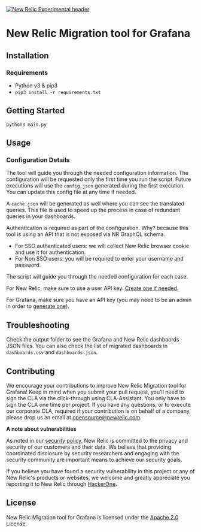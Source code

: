 [![New Relic Experimental header](https://github.com/newrelic/opensource-website/raw/master/src/images/categories/Experimental.png)](https://opensource.newrelic.com/oss-category/#new-relic-experimental)

# New Relic Migration tool for Grafana

## Installation

### Requirements

- Python v3 & pip3
- `pip3 install -r requirements.txt`

## Getting Started

`python3 main.py`

## Usage

### Configuration Details
The tool will guide you through the needed configuration information.
The configuration will be requested only the first time you run the script. Future executions will use the `config.json` generated during the first execution. You can update this config file at any time if needed.

A `cache.json` will be generated as well where you can see the translated queries. This file is used to speed up the process in case of redundant queries in your dashboards.

Authentication is required as part of the configuration. Why?  because this tool is using an API that is not exposed via NR GraphQL schema.
- For SSO authenticated users: we will collect New Relic browser cookie and use it for authentication.
- For Non SSO users: you will be required to enter your username and password.

The script will guide you through the needed configuration for each case.

For New Relic, make sure to use a user API key. [Create one if needed](https://docs.newrelic.com/docs/apis/get-started/intro-apis/new-relic-api-keys/#user-key-create).

For Grafana, make sure you have an API key (you may need to be an admin in order to [generate one](https://grafana.com/docs/grafana-cloud/cloud-portal/create-api-key/)).

## Troubleshooting

Check the output folder to see the Grafana and New Relic dashbaords JSON files.
You can also check the list of migrated dashboards in `dashboards.csv` and `dashboards.json`.

## Contributing
We encourage your contributions to improve New Relic Migration tool for Grafana! Keep in mind when you submit your pull request, you'll need to sign the CLA via the click-through using CLA-Assistant. You only have to sign the CLA one time per project.
If you have any questions, or to execute our corporate CLA, required if your contribution is on behalf of a company,  please drop us an email at opensource@newrelic.com.

**A note about vulnerabilities**

As noted in our [security policy](../../security/policy), New Relic is committed to the privacy and security of our customers and their data. We believe that providing coordinated disclosure by security researchers and engaging with the security community are important means to achieve our security goals.

If you believe you have found a security vulnerability in this project or any of New Relic's products or websites, we welcome and greatly appreciate you reporting it to New Relic through [HackerOne](https://hackerone.com/newrelic).

## License
New Relic Migration tool for Grafana is licensed under the [Apache 2.0](http://apache.org/licenses/LICENSE-2.0.txt) License.
